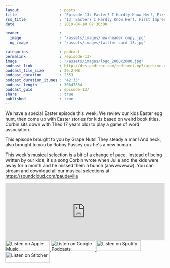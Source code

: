 ```yaml
---
layout                  : posts
title                   : "Episode 13: Easter? I Hardly Know Her!, First Impressions, Fighting Geography"
rss_title               : "13: Easter? I Hardly Know Her!, First Impressions, Fighting Geography"
date                    : 2019-04-18 07:30:00

header                  : 
  image                 : "/assets/images/new-header copy.jpg"
  og_image              : "/assets/images/twitter-card-13.jpg"

categories              : podcast
permalink               : /episode-13/
image                   : "/assets/images/logo_2000x2000.jpg"
podcast_link            : http://dts.podtrac.com/redirect.mp3/archive.org/download/paudeville-ep-13/paudeville-ep-13.mp3
podcast_file_size       : 29.2 MB
podcast_duration        : 2553
podcast_duration_itunes : "42:33"
podcast_length          : 30647884
podcast_guid            : episode-13/
share                   : true
published               : true 
---
```

We have a special Easter episode this week. We review our kids Easter egg hunt, then come up with Easter stories for kids based on weird book titles.
Corbin sits down with Theo (7 years old) to play a game of word association.

This episode brought to you by Grape Nuts! They steady a man! And heck, also brought to you by Robby Passey cuz he's a new human.

This week's musical selection is a bit of a change of pace. Instead of being written by our kids, it's a song Corbin wrote when Julie and the kids were away for a month and he missed them a bunch (aawwwwww). You can stream and download all our musical selections at <a href="https://soundcloud.com/paudeville">https://soundcloud.com/paudeville</a>

<iframe scrolling="no" frameborder="0" style="width:100%;height:180px;border:0;overflow:hidden;" width="100%" height="180" src="https://app.stitcher.com/splayer/f/363388/60128881?el=0&refid=stpr"></iframe>

<a href="https://itunes.apple.com/us/podcast/paudeville/id1450915591">
	<img src='{{ site.url }}{{ site.baseurl }}/assets/images/US_UK_Apple_Podcasts_Listen_Badge_RGB_140x34.png' width='140px' height='34' alt='Listen on Apple Music'/>
</a>
<a href="https://play.google.com/music/m/Igre2ostm2ltqiq4sabzzrl5jcy?t=Paudeville">
	<img src='{{ site.url }}{{ site.baseurl }}/assets/images/google_podcasts_badge_140x34.png' width='140px' height='34' alt='Listen on Google Podcasts'/>
</a>
<a href="https://open.spotify.com/show/4q5RNUUtU4XFqsymP7dcTw">
	<img src='{{ site.url }}{{ site.baseurl }}/assets/images/Spotify_Listen_Badge_RGB_140x34.png' width='140px' height='34' alt='Listen on Spotify'/>
</a>
<a href="https://www.stitcher.com/s?fid=363388&refid=stpr">
	<img src='{{ site.url }}{{ site.baseurl }}/assets/images/Stitcher_Listen_Badge_Color_Dark_BG_140x34.png' width='140px' height='34' alt='Listen on Stitcher'/>
</a>
